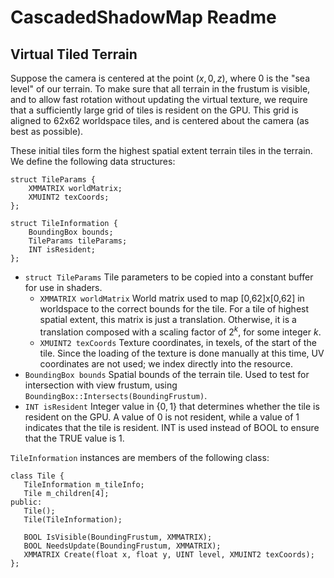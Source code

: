 # CascadedShadowMap Readme

## Virtual Tiled Terrain
Suppose the camera is centered at the point $(x,0,z)$, where 0 is the "sea level" of our terrain. To make sure that all terrain in the frustum is visible, and to allow fast rotation without updating the virtual texture, we require that a sufficiently large grid of tiles is resident on the GPU. This grid is aligned to 62x62 worldspace tiles, and is centered about the camera (as best as possible).

These initial tiles form the highest spatial extent terrain tiles in the terrain. We define the following data structures:

```
struct TileParams {
    XMMATRIX worldMatrix;
    XMUINT2 texCoords;
};

struct TileInformation {
    BoundingBox bounds;
    TileParams tileParams;
    INT isResident;
};
```
 - `struct TileParams` Tile parameters to be copied into a constant buffer for use in shaders.
    - `XMMATRIX worldMatrix` World matrix used to map [0,62]x[0,62] in worldspace to the correct bounds for the tile. For a tile of highest spatial extent, this matrix is just a translation. Otherwise, it is a translation composed with a scaling factor of $2^k$, for some integer $k$.
    - `XMUINT2 texCoords` Texture coordinates, in texels, of the start of the tile. Since the loading of the texture is done manually at this time, UV coordinates are not used; we index directly into the resource.
 - `BoundingBox bounds` Spatial bounds of the terrain tile. Used to test for intersection with view frustum, using `BoundingBox::Intersects(BoundingFrustum)`.
 - `INT isResident` Integer value in $\{0,1\}$ that determines whether the tile is resident on the GPU. A value of $0$ is not resident, while a value of $1$ indicates that the tile is resident. INT is used instead of BOOL to ensure that the TRUE value is 1.
 
 `TileInformation` instances are members of the following class:
 
 ```
 class Tile {
    TileInformation m_tileInfo;
    Tile m_children[4];
 public:
    Tile();
    Tile(TileInformation);
  
    BOOL IsVisible(BoundingFrustum, XMMATRIX);
    BOOL NeedsUpdate(BoundingFrustum, XMMATRIX);
    XMMATRIX Create(float x, float y, UINT level, XMUINT2 texCoords);
 };
 ```
